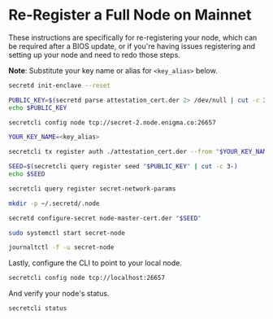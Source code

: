 # Re-Register a Full Node on Mainnet

These instructions are specifically for re-registering your node, which can be required after a BIOS update, or if you're having issues registering and setting up your node and need to redo those steps.

**Note**: Substitute your key name or alias for `<key_alias>` below.

```bash
secretd init-enclave --reset

PUBLIC_KEY=$(secretd parse attestation_cert.der 2> /dev/null | cut -c 3-)
echo $PUBLIC_KEY

secretcli config node tcp://secret-2.node.enigma.co:26657

YOUR_KEY_NAME=<key_alias>

secretcli tx register auth ./attestation_cert.der --from "$YOUR_KEY_NAME"

SEED=$(secretcli query register seed "$PUBLIC_KEY" | cut -c 3-)
echo $SEED

secretcli query register secret-network-params

mkdir -p ~/.secretd/.node

secretd configure-secret node-master-cert.der "$SEED"

sudo systemctl start secret-node

journaltctl -f -u secret-node

```

Lastly, configure the CLI to point to your local node.

```bash
secretcli config node tcp://localhost:26657

```

And verify your node's status.

```bash
secretcli status
```

